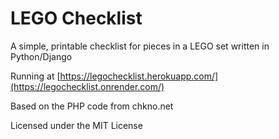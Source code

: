 # LEGO Checklist

A simple, printable checklist for pieces in a LEGO set written in Python/Django

Running at [https://legochecklist.herokuapp.com/](https://legochecklist.onrender.com/)

Based on the PHP code from chkno.net

Licensed under the MIT License

